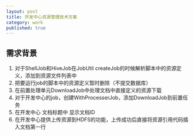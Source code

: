 ```yaml
---
layout: post
title: 开发中心资源管理技术方案
category: work
published: true
---
```


需求背景
----------------
1. 对于ShellJob和HiveJob在JobUtil createJob的时候解析脚本中的资源定义，添加到资源文件列表中
2. 把要运行job的脚本中的资源定义暂时删除（不提交数据库）
1. 在前置处理单元DownloadJob中处理文档中直接定义的资源下载
2. 对于开发中心的job，创建WithProcesserJob，添加DownloadJob到前置任务
3. 在开发中心 文档标题中 显示文档ID
4. 在开发中心提供上传资源到HDFS的功能，上传成功后直接将资源引用代码插入文档第一行
